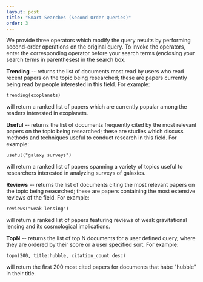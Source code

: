 ```yaml
---
layout: post
title: "Smart Searches (Second Order Queries)"
order: 3
---
```




We provide three operators which modify the query results by performing second-order operations on the original query. To invoke the operators, enter the corresponding operator before your search terms (enclosing your search terms in parentheses) in the search box.

**Trending** -- returns the list of documents most read by users who read recent papers on the topic being researched; these are papers currently being read by people interested in this field.  For example:

    trending(exoplanets)
    
will return a ranked list of papers which are currently popular among the readers interested in exoplanets.

**Useful** -- returns the list of documents frequently cited by the most relevant papers on the topic being researched; these are studies which discuss methods and techniques useful to conduct research in this field.  For example:

    useful("galaxy surveys")

will return a ranked list of papers spanning a variety of topics useful to researchers interested in analyzing surveys of galaxies.

**Reviews** -- returns the list of documents citing the most relevant papers on the topic being researched; these are papers containing the most extensive reviews of the field.  For example:

    reviews("weak lensing")

will return a ranked list of papers featuring reviews of weak gravitational lensing and its cosmological implications. 

**TopN** -- returns the list of top N documents for a user defined query, where they are ordered by their score or a user specified sort. For example:
    
    topn(200, title:hubble, citation_count desc)

will return the first 200 most cited papers for documents that habe "hubble" in their title.

